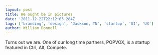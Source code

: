 ```yaml
---
layout: post
title: We ought be in pictures
date: '2011-12-22T22:12:03.284Z'
tags: ['branding', 'design', 'Jackson, TN', 'startup', 'UI', 'UX']
author: William Donnell
---
```


Turns out we are. One of our long time partners, POPVOX, is a startup featured in Ctrl, Alt, Compete.
